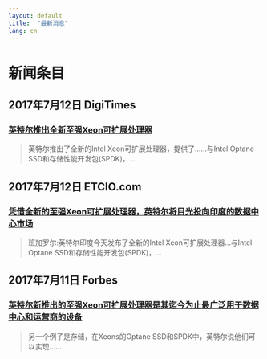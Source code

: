 ```yaml
---
layout: default
title:  "最新消息"
lang: cn
---
```


# 新闻条目

## 2017年7月12日 DigiTimes

### [英特尔推出全新至强Xeon可扩展处理器](http://www.digitimes.com/newregister/join.asp?view=Article&DATEPUBLISH=2017/07/12&PAGES=PR&SEQ=200)
> 英特尔推出了全新的Intel Xeon可扩展处理器，提供了……与Intel Optane SSD和存储性能开发包(SPDK)，…

## 2017年7月12日 ETCIO.com

### [凭借全新的至强Xeon可扩展处理器，英特尔将目光投向印度的数据中心市场](http://cio.economictimes.indiatimes.com/news/data-center/with-new-xeon-scalable-processors-intel-eyes-data-center-market-in-india/59561320)
> 班加罗尔:英特尔印度今天发布了全新的Intel Xeon可扩展处理器…与Intel Optane SSD和存储性能开发包(SPDK)，…

##  2017年7月11日 Forbes

### [英特尔新推出的至强Xeon可扩展处理器是其迄今为止最广泛用于数据中心和运营商的设备](https://www.forbes.com/sites/patrickmoorhead/2017/07/11/intels-new-xeon-scalable-processors-are-its-broadest-datacenter-and-carrier-play-yet/#6fb1006728d1)
>另一个例子是存储，在Xeons的Optane SSD和SPDK中，英特尔说他们可以实现……
